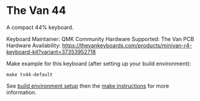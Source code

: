 The Van 44
==========

A compact 44% keyboard.

Keyboard Maintainer: QMK Community
Hardware Supported: The Van PCB
Hardware Availability: https://thevankeyboards.com/products/minivan-r4-keyboard-kit?variant=37353952718

Make example for this keyboard (after setting up your build environment):

    make tv44-default

See [build environment setup](https://docs.qmk.fm/build_environment_setup.html) then the [make instructions](https://docs.qmk.fm/make_instructions.html) for more information.
